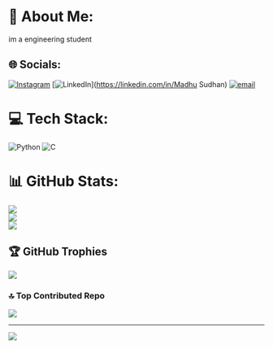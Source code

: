 # 💫 About Me:
im a engineering student 


## 🌐 Socials:
[![Instagram](https://img.shields.io/badge/Instagram-%23E4405F.svg?logo=Instagram&logoColor=white)](https://instagram.com/mr_madhu_2006) [![LinkedIn](https://img.shields.io/badge/LinkedIn-%230077B5.svg?logo=linkedin&logoColor=white)](https://linkedin.com/in/Madhu Sudhan) [![email](https://img.shields.io/badge/Email-D14836?logo=gmail&logoColor=white)](mailto:madhusudhan8085@gmail.com) 

# 💻 Tech Stack:
![Python](https://img.shields.io/badge/python-3670A0?style=flat-square&logo=python&logoColor=ffdd54) ![C](https://img.shields.io/badge/c-%2300599C.svg?style=flat-square&logo=c&logoColor=white)
# 📊 GitHub Stats:
![](https://github-readme-stats.vercel.app/api?username=madhusudhan&theme=dark&hide_border=true&include_all_commits=true&count_private=false)<br/>
![](https://nirzak-streak-stats.vercel.app/?user=madhusudhan&theme=dark&hide_border=true)<br/>
![](https://github-readme-stats.vercel.app/api/top-langs/?username=madhusudhan&theme=dark&hide_border=true&include_all_commits=true&count_private=false&layout=compact)

## 🏆 GitHub Trophies
![](https://github-profile-trophy.vercel.app/?username=madhusudhan&theme=gruvbox&no-frame=false&no-bg=true&margin-w=4)

### 🔝 Top Contributed Repo
![](https://github-contributor-stats.vercel.app/api?username=madhusudhan&limit=5&theme=dark&combine_all_yearly_contributions=true)

---
[![](https://visitcount.itsvg.in/api?id=madhusudhan&icon=0&color=0)](https://visitcount.itsvg.in)

<!-- Proudly created with GPRM ( https://gprm.itsvg.in ) -->
